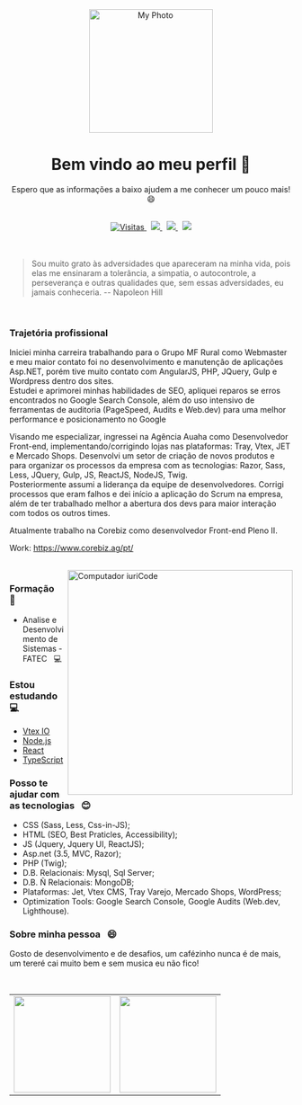 
<!--
**JhowArenas/JhowArenas** is a ✨ _special_ ✨ repository because its `README.md` (this file) appears on your GitHub profile.

Here are some ideas to get you started:

- 🔭 I’m currently working on ...
- 🌱 I’m currently learning ...
- 👯 I’m looking to collaborate on ...
- 🤔 I’m looking for help with ...
- 💬 Ask me about ...
- 📫 How to reach me: ...
- 😄 Pronouns: ...
- ⚡ Fun fact: ...
-->

<div align="center">
 
 <a href="https://www.linkedin.com/in/jhowarenas/" target="_blank" rel="noopener noreferrer">
  <img src="https://avatars.githubusercontent.com/u/33754192?v=4" width="220" height="220" alt="My Photo">
 </a>
 
 # Bem vindo ao meu perfil 👋
 Espero que as informações a baixo ajudem a me conhecer um pouco mais! 😄
 
</div>
<br/>
<div align="center">
 
  <a href="https://github.com/jhowarenas">
    <img src="https://visitor-badge.glitch.me/badge?page_id=jhowarenas.jhowarenas" alt="Visitas">
  </a>
  &nbsp;
  <a target="_blank" href="https://www.linkedin.com/in/jhowarenas/" alt="Linkedin">
    <img src="https://img.shields.io/badge/-Jonathan Arenas-0e76a8?style=flat-square&logo=Linkedin&logoColor=white&link=www.linkedin.com/in/jhowarenas/" />
  </a>
  &nbsp;
   <a target="_blank" href="https://api.whatsapp.com/send?phone=5514981572661" alt="WhatsApp">
    <img src="https://img.shields.io/badge/-WhatsApp-25d366?style=flat-square&labelColor=25d366&logo=whatsapp&logoColor=white&link=https://api.whatsapp.com/send?phone=5514981572661"/>
  </a>
  &nbsp;
  <a href="mailto:jonat.arenas@hotmail.com">
    <img src="https://img.shields.io/badge/-Email-0078D4?style=flat-square&logo=MicrosoftOutlook&logoColor=white&link=mailto:jonat.arenas@hotmail.com">
  </a>

</div>
<br/><br/>

> Sou muito grato às adversidades que apareceram na minha vida, pois elas me ensinaram a tolerância, a simpatia, o autocontrole, a perseverança e outras qualidades que, sem essas adversidades, eu jamais conheceria. -- Napoleon Hill

<br/>

### Trajetória profissional
Iniciei minha carreira trabalhando para o Grupo MF Rural como Webmaster e meu maior contato foi no desenvolvimento e manutenção de aplicações Asp.NET, porém tive muito contato com AngularJS, PHP, JQuery, Gulp e Wordpress dentro dos sites.<br/>
Estudei e aprimorei minhas habilidades de SEO, apliquei reparos se erros encontrados no Google Search Console, além do uso intensivo de ferramentas de auditoria (PageSpeed, Audits e Web.dev) para uma melhor performance e posicionamento no Google

Visando me especializar, ingressei na Agência Auaha como Desenvolvedor Front-end, implementando/corrigindo lojas nas plataformas: Tray, Vtex, JET e Mercado Shops.
Desenvolvi um setor de criação de novos produtos e para organizar os processos da empresa com as tecnologias: Razor, Sass, Less, JQuery, Gulp, JS, ReactJS, NodeJS, Twig. <br/>
Posteriormente assumi a liderança da equipe de desenvolvedores. Corrigi processos que eram falhos e dei início a aplicação do Scrum na empresa, além de ter trabalhado melhor a abertura dos devs para maior interação com todos os outros times.

Atualmente trabalho na Corebiz como desenvolvedor Front-end Pleno II.

Work: https://www.corebiz.ag/pt/

<br/>

<img src="https://media1.giphy.com/media/gh0RRgkTXedvF0pDc0/giphy.gif" width="400px" max-width="400px" min-width="400px" align="right" alt="Computador iuriCode">
<div align="left">
 
  ### Formação &nbsp; :blue_book:
   - Analise e Desenvolvimento de Sistemas - FATEC &nbsp; :computer: 
 
  ### Estou estudando &nbsp; :computer: 
   - [Vtex IO](https://vtex.io/)
   - [Node.js](https://nodejs.org/en/)
   - [React](https://pt-br.reactjs.org/?text_color:#000)
   - [TypeScript](https://www.typescriptlang.org/)
 
  ### Posso te ajudar com as tecnologias &nbsp; :blush: 
   - CSS (Sass, Less, Css-in-JS);
   - HTML (SEO, Best Praticles, Accessibility);
   - JS (Jquery, Jquery UI, ReactJS);
   - Asp.net (3.5, MVC, Razor);
   - PHP (Twig);
   - D.B. Relacionais: Mysql, Sql Server;
   - D.B. Ñ Relacionais: MongoDB;
   - Plataformas: Jet, Vtex CMS, Tray Varejo, Mercado Shops, WordPress; 
   - Optimization Tools: Google Search Console, Google Audits (Web.dev, Lighthouse).

  ### Sobre minha pessoa &nbsp; 😄 
  Gosto de desenvolvimento e de desafios, um cafézinho nunca é de mais, um tereré cai muito bem e sem musica eu não fico!
 
</div>

<br/>

<table align='left'>
  <row>
    <td>
      <img height='172' src='https://github-readme-stats.vercel.app/api?username=jhowarenas&show_icons=true&theme=dark'>
    </td>
    <td>
      <img height='172' src='https://github-readme-stats.vercel.app/api/top-langs/?username=jhowarenas&layout=compact&theme=dark'>
    </td>
  </row>
</table> 
